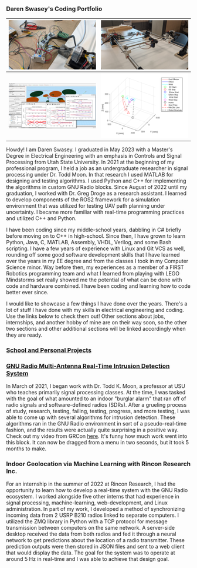 ### Daren Swasey's Coding Portfolio
| <img src="images/code_projects/mech/plotter_electronics.jpg" width="600"> | <img src="images/code_projects/mech/plotter_setup.jpg" width="600"> |
|:-:|:-:|
| <img src="images/robotics_lab/scenario.png" width="600"> | <img src="images/optimal_control/ocs2_optim.png" width="600"> |

 

Howdy! I am Daren Swasey. I graduated in May 2023 with a Master's Degree in Electrical Engineering 
with an emphasis in Controls and Signal Processing from Utah State University. In 2021 at the 
beginning of my professional program, I held a job as an undergraduate researcher in signal processing 
under Dr. Todd Moon. In that research I used MATLAB for designing and testing algorithms. I used 
Python and C++ for implementing the algorithms in custom GNU Radio blocks. Since August of 2022 
until my graduation, I worked with Dr. Greg Droge as a research assistant. I learned to develop 
components of the ROS2 framework for a simulation environment that was utilized for testing UAV 
path planning under uncertainty. I became more familiar with real-time programming practices and 
utilized C++ and Python.

I have been coding since my middle-school years, dabbling in C# briefly before moving on to C++ in 
high-school. Since then, I have grown to learn Python, Java, C, MATLAB, Assembly, VHDL, Verilog, 
and some Bash scripting. I have a few years of experience with Linux and Git VCS as well, rounding 
off some good software development skills that I have learned over the years in my EE degree and 
from the classes I took in my Computer Science minor. Way before then, my experiences as a member 
of a FIRST Robotics programming team and what I learned from playing with LEGO Mindstorms set really 
showed me the potential of what can be done with code and hardware combined. I have been coding and 
learning how to code better ever since.

I would like to showcase a few things I have done over the years. There's a lot of stuff I 
have done with my skills in electrical engineering and coding. Use the links below to check them out!
Other sections about jobs, internships, and another hobby of mine are on their way soon, so the 
other two sections and other additional sections will be linked accordingly when they are ready.

### [School and Personal Projects](pages/code_projects.md)

### [GNU Radio Multi-Antenna Real-Time Intrusion Detection System](pages/idl.md)
In March of 2021, I began work with Dr. Todd K. Moon, a professor at USU who teaches primarily 
signal processing classes. At the time, I was tasked with the goal of what amounted to an indoor 
"burglar alarm" that ran off of radio signals and software-defined radios (SDRs). After a grueling
process of study, research, testing, failing, testing, progress, and more testing, I was able to 
come up with several algorithms for intrusion detection. These algorithms ran in the GNU Radio 
environment in sort of a pseudo-real-time fashion, and the results were actually quite surprising
in a positive way. Check out my video from GRCon [here](https://www.youtube.com/watch?v=JcKWgyM55To&t=1s). 
It's funny how much work went into this block. It can now be dragged from a menu in two seconds, 
but it took 5 months to make.

### Indoor Geolocation via Machine Learning with Rincon Research Inc.
For an internship in the summer of 2022 at Rincon Research, I had the opportunity to learn how to 
develop a real-time system with the GNU Radio ecosystem. I worked alongside five other interns that had 
experience in signal processing, machine-learning, web-development, and Linux administration. In 
part of my work, I developed a method of synchronizing incoming data from 2 USRP B210 radios linked 
to separate computers. I utilized the ZMQ library in Python with a TCP protocol for message 
transmission between computers on the same network. A server-side desktop received the data from 
both radios and fed it through a neural network to get predictions about the location of a radio 
transmitter. These prediction outputs were then stored in JSON files and sent to a web client 
that would display the data. The goal for the system was to operate at around 5 Hz in real-time and 
I was able to achieve that design goal.

<!--
**dswasey9608/dswasey9608** is a ✨ _special_ ✨ repository because its `README.md` (this file) appears on your GitHub profile.

Here are some ideas to get you started:

- 🔭 I’m currently working on ...
- 🌱 I’m currently learning ...
- 👯 I’m looking to collaborate on ...
- 🤔 I’m looking for help with ...
- 💬 Ask me about ...
- 📫 How to reach me: ...
- 😄 Pronouns: ...
- ⚡ Fun fact: ...
-->
